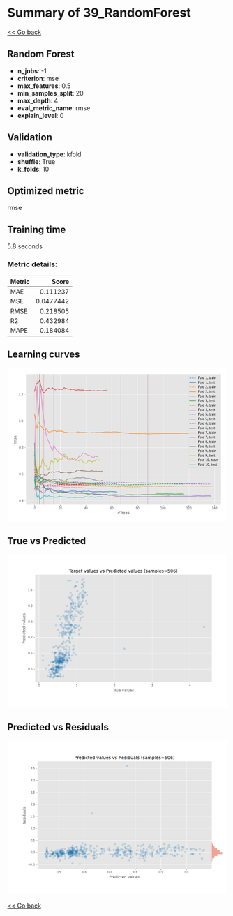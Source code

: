 # Summary of 39_RandomForest

[<< Go back](../README.md)


## Random Forest
- **n_jobs**: -1
- **criterion**: mse
- **max_features**: 0.5
- **min_samples_split**: 20
- **max_depth**: 4
- **eval_metric_name**: rmse
- **explain_level**: 0

## Validation
 - **validation_type**: kfold
 - **shuffle**: True
 - **k_folds**: 10

## Optimized metric
rmse

## Training time

5.8 seconds

### Metric details:
| Metric   |     Score |
|:---------|----------:|
| MAE      | 0.111237  |
| MSE      | 0.0477442 |
| RMSE     | 0.218505  |
| R2       | 0.432984  |
| MAPE     | 0.184084  |



## Learning curves
![Learning curves](learning_curves.png)
## True vs Predicted

![True vs Predicted](true_vs_predicted.png)


## Predicted vs Residuals

![Predicted vs Residuals](predicted_vs_residuals.png)



[<< Go back](../README.md)
